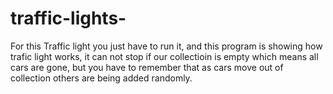 # traffic-lights-


For this Traffic light you just have to run it, and this program is showing how trafic light works, it can not stop if our collectioin is empty which means all cars are gone, but you have to remember that as cars move out of collection others are being added randomly.   
